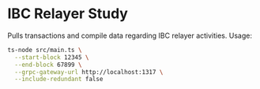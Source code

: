 # IBC Relayer Study

Pulls transactions and compile data regarding IBC relayer activities. Usage:

```bash
ts-node src/main.ts \
  --start-block 12345 \
  --end-block 67899 \
  --grpc-gateway-url http://localhost:1317 \
  --include-redundant false
```